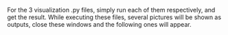 For the 3 visualization .py files, simply run each of them respectively, and get the result.
While executing these files, several pictures will be shown as outputs, close these windows and the following ones will appear.
